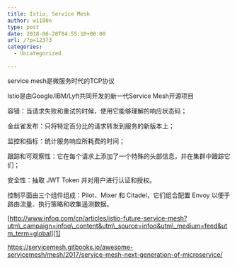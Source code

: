 ```yaml
---
title: Istio, Service Mesh
author: w1100n
type: post
date: 2018-06-28T04:55:10+00:00
url: /?p=12373
categories:
  - Uncategorized

---
```

service mesh是微服务时代的TCP协议

Istio是由Google/IBM/Lyft共同开发的新一代Service Mesh开源项目

容错：当请求失败和重试的时候，使用它能够理解的响应状态码；
  
金丝雀发布：只将特定百分比的请求转发到服务的新版本上；
  
监控和指标：统计服务响应所耗费的时间；
  
跟踪和可观察性：它在每个请求上添加了一个特殊的头部信息，并在集群中跟踪它们；
  
安全性：抽取 JWT Token 并对用户进行认证和授权。

控制平面由三个组件组成：Pilot、Mixer 和 Citadel，它们组合配置 Envoy 以便于路由流量、执行策略和收集遥测数据。

[http://www.infoq.com/cn/articles/istio-future-service-mesh?utm\_campaign=infoq\_content&utm\_source=infoq&utm\_medium=feed&utm_term=global][1]
  
<https://servicemesh.gitbooks.io/awesome-servicemesh/mesh/2017/service-mesh-next-generation-of-microservice/>

 [1]: http://www.infoq.com/cn/articles/istio-future-service-mesh?utm_campaign=infoq_content&utm_source=infoq&utm_medium=feed&utm_term=global